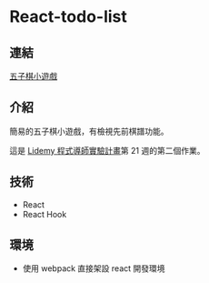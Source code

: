 # React-todo-list

## 連結

[五子棋小遊戲](https://keronscribe.github.io/React-Gomoku/dist/index.html)

## 介紹
簡易的五子棋小遊戲，有檢視先前棋譜功能。

這是 [Lidemy 程式導師實驗計畫](https://github.com/Lidemy/mentor-program-3rd)第 21 週的第二個作業。

## 技術
- React
- React Hook

## 環境
- 使用 webpack 直接架設 react 開發環境